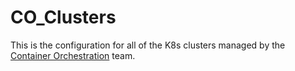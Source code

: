 # CO_Clusters

This is the configuration for all of the K8s clusters managed by the 
[Container Orchestration](https://github.com/orgs/MediaMath/teams/container_orchestration)
team.


